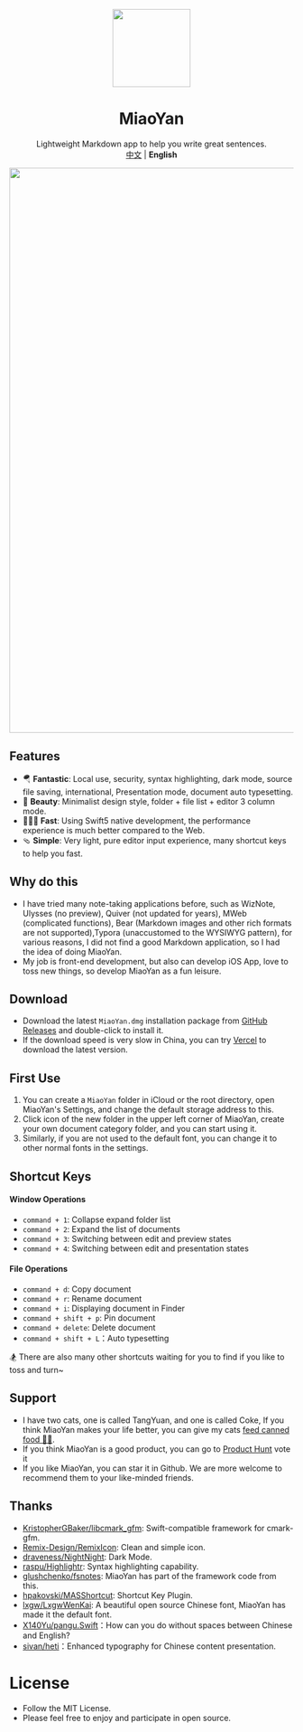 <p align="center">
    <a href="https://miaoyan.app/" target="_blank"><img src=https://gw.alipayobjects.com/zos/k/t0/43.png width=138 /></a>
    <h1 align="center">MiaoYan</h1>
    <div align="center">Lightweight Markdown app to help you write great sentences.</div>
    <div align="center"><a href="https://github.com/tw93/MiaoYan">中文</a> | <strong>English</strong></div>
</p>

<kbd>
<img src=https://gw.alipayobjects.com/zos/k/8m/en.gif width=1000>
</kbd>

## Features

- 🪂 **Fantastic**: Local use, security, syntax highlighting, dark mode, source file saving, international, Presentation mode, document auto typesetting.
- 🐶 **Beauty**: Minimalist design style, folder + file list + editor 3 column mode.
- 🏌🏽‍♂️ **Fast**: Using Swift5 native development, the performance experience is much better compared to the Web.
- 🩴 **Simple**: Very light, pure editor input experience, many shortcut keys to help you fast.

## Why do this

- I have tried many note-taking applications before, such as WizNote, Ulysses (no preview), Quiver (not updated for years), MWeb (complicated functions), Bear (Markdown images and other rich formats are not supported),Typora (unaccustomed to the WYSIWYG pattern), for various reasons, I did not find a good Markdown application, so I had the idea of doing MiaoYan.
- My job is front-end development, but also can develop iOS App, love to toss new things, so develop MiaoYan as a fun leisure.

## Download

- Download the latest `MiaoYan.dmg` installation package from <a href="https://github.com/tw93/MiaoYan/releases" target="_blank">GitHub Releases</a> and double-click to install it.
- If the download speed is very slow in China, you can try <a href="https://miaoyan.app/Release/MiaoYan.dmg" target="_blank">Vercel</a> to download the latest version.

## First Use

1. You can create a `MiaoYan` folder in iCloud or the root directory, open MiaoYan's Settings, and change the default storage address to this.
2. Click icon of the new folder in the upper left corner of MiaoYan, create your own document category folder, and you can start using it.
3. Similarly, if you are not used to the default font, you can change it to other normal fonts in the settings.

## Shortcut Keys

#### Window Operations

- `command + 1`: Collapse expand folder list
- `command + 2`: Expand the list of documents
- `command + 3`: Switching between edit and preview states
- `command + 4`: Switching between edit and presentation states

#### File Operations

- `command + d`: Copy document
- `command + r`: Rename document
- `command + i`: Displaying document in Finder
- `command + shift + p`: Pin document
- `command + delete`: Delete document
- `command + shift + L`：Auto typesetting

🏂 There are also many other shortcuts waiting for you to find if you like to toss and turn~

## Support

- I have two cats, one is called TangYuan, and one is called Coke, If you think MiaoYan makes your life better, you can give my cats [feed canned food 🥩🍤](https://miaoyan.app/cats.html).
- If you think MiaoYan is a good product, you can go to [Product Hunt](https://www.producthunt.com/posts/miaoyan) vote it
- If you like MiaoYan, you can star it in Github. We are more welcome to recommend them to your like-minded friends.

## Thanks

- <a href="https://github.com/KristopherGBaker/libcmark_gfm" target="_blank">KristopherGBaker/libcmark_gfm</a>: Swift-compatible framework for cmark-gfm.
- <a href="https://github.com/Remix-Design/RemixIcon" target="_blank">Remix-Design/RemixIcon</a>: Clean and simple icon.
- <a href="https://github.com/draveness/NightNight" target="_blank">draveness/NightNight</a>: Dark Mode.
- <a href="https://github.com/raspu/Highlightr" target="_blank">raspu/Highlightr</a>: Syntax highlighting capability.
- <a href="https://github.com/glushchenko/fsnotes" target="_blank">glushchenko/fsnotes</a>: MiaoYan has part of the framework code from this.
- <a href="https://github.com/shpakovski/MASShortcut" target="_blank">hpakovski/MASShortcut</a>: Shortcut Key Plugin.
- <a href="https://github.com/lxgw/LxgwWenKai" target="_blank">lxgw/LxgwWenKai</a>: A beautiful open source Chinese font, MiaoYan has made it the default font.
- <a href="https://github.com/X140Yu/pangu.Swift" target="_blank">X140Yu/pangu.Swift</a>：How can you do without spaces between Chinese and English?
- <a href="https://github.com/sivan/heti" target="_blank">sivan/heti</a>：Enhanced typography for Chinese content presentation.

# License

- Follow the MIT License.
- Please feel free to enjoy and participate in open source.
